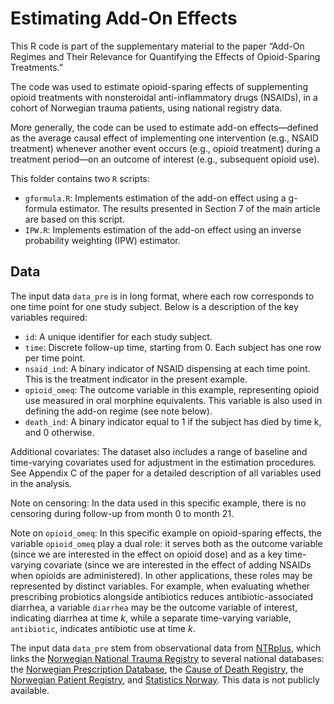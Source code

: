 # Estimating Add-On Effects

This R code is part of the supplementary material to the paper “Add-On Regimes and Their Relevance for Quantifying the Effects of Opioid-Sparing Treatments.”

The code was used to estimate opioid-sparing effects of supplementing opioid treatments with nonsteroidal anti-inflammatory drugs (NSAIDs), in a cohort of Norwegian trauma patients, using national registry data. 

More generally, the code can be used to estimate add-on effects—defined as the average causal effect of implementing one intervention (e.g., NSAID treatment) whenever another event occurs (e.g., opioid treatment) during a treatment period—on an outcome of interest (e.g., subsequent opioid use).

This folder contains two `R` scripts:
- `gformula.R`: Implements estimation of the add-on effect using a g-formula estimator. The results presented in Section 7 of the main article are based on this script.
- `IPW.R`: Implements estimation of the add-on effect using an inverse probability weighting (IPW) estimator.

## Data

The input data `data_pre` is in long format, where each row corresponds to one time point for one study subject. Below is a description of the key variables required:
- `id`: A unique identifier for each study subject.
- `time`: Discrete follow-up time, starting from 0. Each subject has one row per time point.
- `nsaid_ind`: A binary indicator of NSAID dispensing at each time point. This is the treatment indicator in the present example.
- `opioid_omeq`: The outcome variable in this example, representing opioid use measured in oral morphine equivalents. This variable is also used in defining the add-on regime (see note below).
- `death_ind`: A binary indicator equal to 1 if the subject has died by time k, and 0 otherwise.

Additional covariates: The dataset also includes a range of baseline and time-varying covariates used for adjustment in the estimation procedures. See Appendix C of the paper for a detailed description of all variables used in the analysis.

Note on censoring: In the data used in this specific example, there is no censoring during follow-up from month 0 to month 21. 

Note on `opioid_omeq`: In this specific example on opioid-sparing effects, the variable `opioid_omeq` play a dual role: it serves both as the outcome variable (since we are interested in the effect on opioid dose) and as a key time-varying covariate (since we are interested in the effect of adding NSAIDs when opioids are administered). In other applications, these roles may be represented by distinct variables. For example, when evaluating whether prescribing probiotics alongside antibiotics reduces antibiotic-associated diarrhea, a variable `diarrhea` may be the outcome variable of interest, indicating diarrhea at time $k$, while a separate time-varying variable, `antibiotic`, indicates antibiotic use at time $k$.

The input data `data_pre` stem from observational data from [NTRplus]([https://pages.github.com/](https://www.ous-research.no/home/ipot/Projects/20448)), which links the [Norwegian National Trauma Registry](https://www.ous-research.no/home/ipot/Projects/20448)
to several national databases: the [Norwegian Prescription Database](https://www.norpd.no/), the [Cause of Death Registry](https://www.fhi.no/en/ch/cause-of-death-registry/), the [Norwegian Patient Registry](https://helsedata.no/en/forvaltere/norwegian-institute-of-public-health/norwegian-patient-registry-npr/), and [Statistics Norway](https://www.ssb.no/en). This data is not publicly available. 


